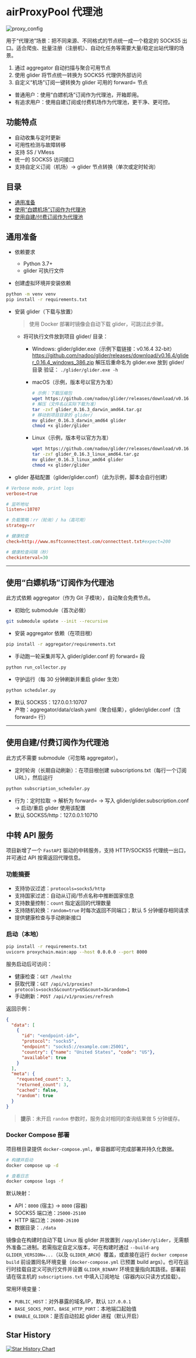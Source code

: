 # airProxyPool 代理池
![proxy_config](docs/images/use.png)


用于“代理池”场景：把不同来源、不同格式的节点统一成一个稳定的 SOCKS5 出口。适合爬虫、批量注册（注册机）、自动化任务等需要大量/稳定出站代理的场景。

1) 通过 aggregator 自动扫描与聚合可用节点
2) 使用 glider 将节点统一转换为 SOCKS5 代理供外部访问
3) 自定义“机场”订阅一键转换为 glider 可用的 forward= 节点

- 普通用户：使用“白嫖机场”订阅作为代理池，开箱即用。
- 有追求用户：使用自建订阅或付费机场作为代理池，更干净、更可控。

## 功能特点

- 自动收集与定时更新
- 可用性检测与故障转移
- 支持 SS / VMess
- 统一的 SOCKS5 访问接口
- 支持自定义订阅（机场）→ glider 节点转换（单次或定时轮询）

## 目录
- [通用准备](#通用准备)
- [使用“白嫖机场”订阅作为代理池](#建议小白使用白嫖机场订阅作为代理池)
- [使用自建/付费订阅作为代理池](#有追求使用自建付费订阅作为代理池)

## 通用准备

- 依赖要求
  - Python 3.7+
  - glider 可执行文件

- 创建虚拟环境并安装依赖
```bash
python -m venv venv
pip install -r requirements.txt
```

- 安装 glider（下载与放置）

  > 使用 Docker 部署时镜像会自动下载 glider，可跳过此步骤。

  - 将可执行文件放到项目 glider/ 目录：
    - Windows: glider/glider.exe（示例下载链接：v0.16.4 32-bit）
      https://github.com/nadoo/glider/releases/download/v0.16.4/glider_0.16.4_windows_386.zip
      解压后重命名为 glider.exe 放到 glider/ 目录
      验证： `./glider/glider.exe -h`

    - macOS（示例，版本号以官方为准）
      ```bash
      # 示例：下载压缩包
      wget https://github.com/nadoo/glider/releases/download/v0.16.3/glider_0.16.3_macos_amd64.tar.gz
      # 解压（文件名以实际下载为准）
      tar -zxf glider_0.16.3_darwin_amd64.tar.gz
      # 移动到项目目录的 glider/
      mv glider_0.16.3_darwin_amd64 glider
      chmod +x glider/glider
      ```

    - Linux（示例，版本号以官方为准）

      ```bash
      wget https://github.com/nadoo/glider/releases/download/v0.16.3/glider_0.16.3_linux_amd64.tar.gz
      tar -zxf glider_0.16.3_linux_amd64.tar.gz
      mv glider_0.16.3_linux_amd64 glider
      chmod +x glider/glider
      ```
- glider 基础配置（glider/glider.conf）（此为示例，脚本会自行创建）
```conf
# Verbose mode, print logs
verbose=true

# 监听地址
listen=:10707

# 负载策略：rr（轮询）/ ha（高可用）
strategy=rr

# 健康检查
check=http://www.msftconnecttest.com/connecttest.txt#expect=200

# 健康检查间隔（秒）
checkinterval=30
```

---

## 使用“白嫖机场”订阅作为代理池

此方式依赖 aggregator（作为 Git 子模块），自动聚合免费节点。

- 初始化 submodule（首次必做）
```bash
git submodule update --init --recursive
```
- 安装 aggregator 依赖（在项目根）
```bash
pip install -r aggregator/requirements.txt
```
- 手动跑一轮采集并写入 glider/glider.conf 的 forward= 段
```bash
python run_collector.py
```
- 守护运行（每 30 分钟刷新并重启 glider 生效）
```bash
python scheduler.py
```
- 默认 SOCKS5：127.0.0.1:10707
- 产物：aggregator/data/clash.yaml（聚合结果），glider/glider.conf（含 forward= 行）


---

## 使用自建/付费订阅作为代理池

此方式不需要 submodule（可忽略 aggregator）。
- 定时轮询（长期自动刷新）：在项目根创建 subscriptions.txt（每行一个订阅 URL），然后运行
```bash
python subscription_scheduler.py
```
- 行为：定时拉取 → 解析为 forward= → 写入 glider/glider.subscription.conf → 启动/重启 glider 使用该配置
- 默认 SOCKS5/http：127.0.0.1:10710

## 中转 API 服务

项目新增了一个 `FastAPI` 驱动的中转服务，支持 HTTP/SOCKS5 代理统一出口，并可通过 API 按需返回代理信息。

### 功能摘要
- 支持协议过滤：`protocols=socks5/http`
- 支持国家过滤：自动从订阅/节点名称中推断国家信息
- 支持数量控制：`count` 指定返回的代理数量
- 支持随机轮换：`random=true` 时每次返回不同端口；默认 5 分钟缓存相同请求
- 提供健康检查与手动刷新接口

### 启动（本地）
```bash
pip install -r requirements.txt
uvicorn proxychain.main:app --host 0.0.0.0 --port 8000
```

服务启动后可访问：
- 健康检查：`GET /healthz`
- 获取代理：`GET /api/v1/proxies?protocols=socks5&country=US&count=3&random=1`
- 手动刷新：`POST /api/v1/proxies/refresh`

返回示例：
```json
{
  "data": [
    {
      "id": "<endpoint-id>",
      "protocol": "socks5",
      "endpoint": "socks5://example.com:25001",
      "country": {"name": "United States", "code": "US"},
      "available": true
    }
  ],
  "meta": {
    "requested_count": 3,
    "returned_count": 3,
    "cached": false,
    "random": true
  }
}
```

> **提示**：未开启 `random` 参数时，服务会对相同的查询结果做 5 分钟缓存。

### Docker Compose 部署

项目根目录提供 `docker-compose.yml`，单容器即可完成部署并持久化数据。

```bash
# 构建并启动
docker compose up -d

# 查看日志
docker compose logs -f
```

默认映射：
- API：`8000` (宿主) → `8000` (容器)
- SOCKS5 端口池：`25000-25100`
- HTTP 端口池：`26000-26100`
- 数据目录：`./data`

镜像会在构建时自动下载 Linux 版 glider 并放置到 `/app/glider/glider`，无需额外准备二进制。若需指定自定义版本，可在构建时通过 `--build-arg GLIDER_VERSION=...`（以及 `GLIDER_ARCH`）覆盖，或直接在运行 `docker compose build` 前设置同名环境变量（`docker-compose.yml` 已预置 build args）。也可在运行时挂载自定义可执行文件并设置 `GLIDER_BINARY` 环境变量指向其路径。部署前请在宿主机的 `subscriptions.txt` 中填入订阅地址（容器内以只读方式挂载）。

常用环境变量：
- `PUBLIC_HOST`：对外暴露的域名/IP，默认 `127.0.0.1`
- `BASE_SOCKS_PORT`、`BASE_HTTP_PORT`：本地端口起始值
- `ENABLE_GLIDER`：是否自动拉起 glider 进程（默认开启）

## Star History

[![Star History Chart](https://api.star-history.com/svg?repos=dreammis/airProxyPool&type=Date)](https://star-history.com/#dreammis/airProxyPool&Date)
